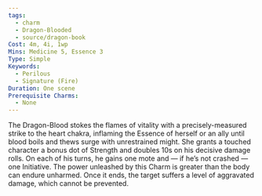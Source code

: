 ```yaml
---
tags:
  - charm
  - Dragon-Blooded
  - source/dragon-book
Cost: 4m, 4i, 1wp
Mins: Medicine 5, Essence 3
Type: Simple
Keywords:
  - Perilous
  - Signature (Fire)
Duration: One scene
Prerequisite Charms:
  - None
---
```

The Dragon-Blood stokes the flames of vitality with a precisely-measured strike to the heart chakra, inflaming the Essence of herself or an ally until blood boils and thews surge with unrestrained might. She grants a touched character a bonus dot of Strength and doubles 10s on his decisive damage rolls. On each of his turns, he gains one mote and — if he’s not crashed — one Initiative. The power unleashed by this Charm is greater than the body can endure unharmed. Once it ends, the target suffers a level of aggravated damage, which cannot be prevented.